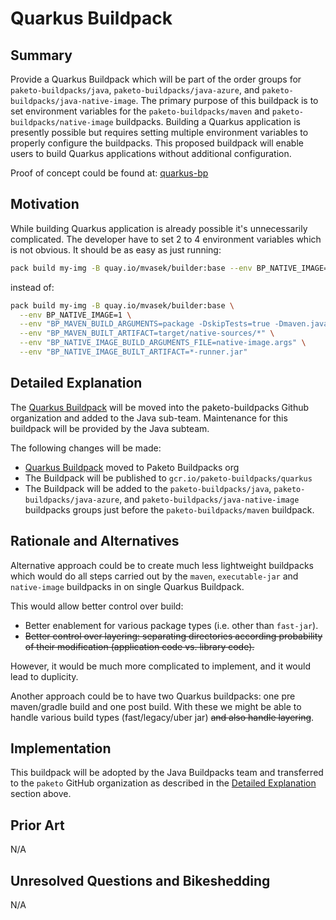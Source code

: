 # Quarkus Buildpack

## Summary
Provide a Quarkus Buildpack which will be part of the order groups for `paketo-buildpacks/java`, `paketo-buildpacks/java-azure`, and `paketo-buildpacks/java-native-image`.
The primary purpose of this buildpack is to set environment variables for the `paketo-buildpacks/maven` and `paketo-buildpacks/native-image` buildpacks. Building a Quarkus application is presently possible but requires setting multiple environment variables to properly configure the buildpacks. This proposed buildpack will enable users to build Quarkus applications without additional configuration.

Proof of concept could be found at: [quarkus-bp][b]

[b]: https://github.com/matejvasek/quarkus-bp

## Motivation
While building Quarkus application is already possible it's unnecessarily complicated.
The developer have to set 2 to 4 environment variables which is not obvious.
It should be as easy as just running: 
```sh
pack build my-img -B quay.io/mvasek/builder:base --env BP_NATIVE_IMAGE=1
```
instead of:
```sh
pack build my-img -B quay.io/mvasek/builder:base \
  --env BP_NATIVE_IMAGE=1 \
  --env "BP_MAVEN_BUILD_ARGUMENTS=package -DskipTests=true -Dmaven.javadoc.skip=true -Dquarkus.package.type=native-sources" \
  --env "BP_MAVEN_BUILT_ARTIFACT=target/native-sources/*" \
  --env "BP_NATIVE_IMAGE_BUILD_ARGUMENTS_FILE=native-image.args" \
  --env "BP_NATIVE_IMAGE_BUILT_ARTIFACT=*-runner.jar"

```

## Detailed Explanation
The [Quarkus Buildpack][b] will be moved into the paketo-buildpacks Github organization and added to the Java sub-team. Maintenance for this buildpack will be provided by the Java subteam.

The following changes will be made:
* [Quarkus Buildpack][b] moved to Paketo Buildpacks org
* The Buildpack will be published to `gcr.io/paketo-buildpacks/quarkus`
* The Buildpack will be added to the `paketo-buildpacks/java`, `paketo-buildpacks/java-azure`, and `paketo-buildpacks/java-native-image` buildpacks groups just before the `paketo-buildpacks/maven` buildpack.

[b]: https://github.com/matejvasek/quarkus-bp

## Rationale and Alternatives
Alternative approach could be to create much less lightweight buildpacks
which would do all steps carried out by the `maven`, `executable-jar` and `native-image` buildpacks
in on single Quarkus Buildpack.

This would allow better control over build:
* Better enablement for various package types (i.e. other than `fast-jar`).
* ~~Better control over layering: separating directories according probability of their modification (application code vs. library code).~~

However, it would be much more complicated to implement, and it would lead to duplicity.

Another approach could be to have two Quarkus buildpacks: one pre maven/gradle build and one post build.
With these we might be able to handle various build types (fast/legacy/uber jar) ~~and also handle layering~~.

## Implementation

This buildpack will be adopted by the Java Buildpacks team and transferred to the `paketo` GitHub organization as described in the [Detailed Explanation](#detailed-explanation) section above.

## Prior Art

N/A

## Unresolved Questions and Bikeshedding

N/A
